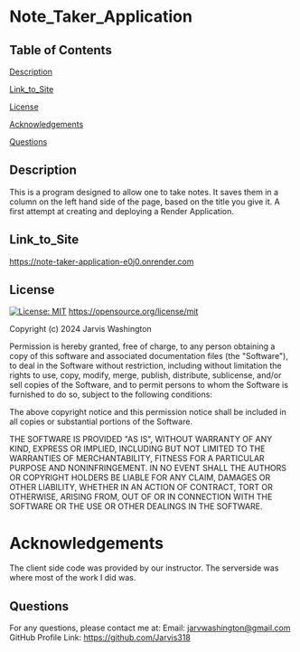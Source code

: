 # Note_Taker_Application

## Table of Contents
[Description](#Description)

[Link_to_Site](#Link_to_Site)

[License](#License)

[Acknowledgements](#Acknowledgements)

[Questions](#Questions)  

## Description
This is a program designed to allow one to take notes. It saves them in a column on the left hand side of the page, based on the title you give it. A first attempt at creating and deploying a Render Application.

## Link_to_Site
https://note-taker-application-e0j0.onrender.com


## License
[![License: MIT](https://img.shields.io/badge/License-MIT-yellow.svg)](https://opensource.org/licenses/MIT)
https://opensource.org/license/mit

Copyright (c) 2024 Jarvis Washington

Permission is hereby granted, free of charge, to any person obtaining
a copy of this software and associated documentation files (the
"Software"), to deal in the Software without restriction, including
without limitation the rights to use, copy, modify, merge, publish,
distribute, sublicense, and/or sell copies of the Software, and to
permit persons to whom the Software is furnished to do so, subject to
the following conditions:

The above copyright notice and this permission notice shall be
included in all copies or substantial portions of the Software.

THE SOFTWARE IS PROVIDED "AS IS", WITHOUT WARRANTY OF ANY KIND,
EXPRESS OR IMPLIED, INCLUDING BUT NOT LIMITED TO THE WARRANTIES OF
MERCHANTABILITY, FITNESS FOR A PARTICULAR PURPOSE AND
NONINFRINGEMENT. IN NO EVENT SHALL THE AUTHORS OR COPYRIGHT HOLDERS BE
LIABLE FOR ANY CLAIM, DAMAGES OR OTHER LIABILITY, WHETHER IN AN ACTION
OF CONTRACT, TORT OR OTHERWISE, ARISING FROM, OUT OF OR IN CONNECTION
WITH THE SOFTWARE OR THE USE OR OTHER DEALINGS IN THE SOFTWARE.

# Acknowledgements
The client side code was provided by our instructor. The serverside was where most of the work I did was.


## Questions
For any questions, please contact me at:
Email: jarvwashington@gmail.com
GitHub Profile Link: https://github.com/Jarvis318

